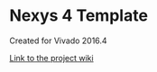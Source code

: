 # Nexys 4 Template <!-- Replace this line with the project name -->
Created for Vivado 2016.4

[Link to the project wiki](https://reference.digilentinc.com/doku.php)

